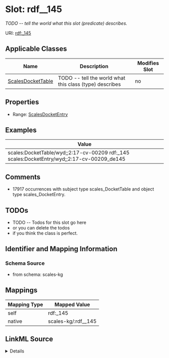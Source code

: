

# Slot: rdf__145


_TODO -- tell the world what this slot (predicate) describes._





URI: [rdf:_145](http://www.w3.org/1999/02/22-rdf-syntax-ns#_145)



<!-- no inheritance hierarchy -->





## Applicable Classes

| Name | Description | Modifies Slot |
| --- | --- | --- |
| [ScalesDocketTable](../classes/ScalesDocketTable.md) | TODO -- tell the world what this class (type) describes |  no  |







## Properties

* Range: [ScalesDocketEntry](../classes/ScalesDocketEntry.md)






## Examples

| Value |
| --- |
| scales:DocketTable/wyd;;2:17-cv-00209 rdf:_145 scales:DocketEntry/wyd;;2:17-cv-00209_de145 |

## Comments

* 17917 occurrences with subject type scales_DocketTable and object type scales_DocketEntry.

## TODOs

* TODO -- Todos for this slot go here
* or you can delete the todos
* if you think the class is perfect.

## Identifier and Mapping Information







### Schema Source


* from schema: scales-kg




## Mappings

| Mapping Type | Mapped Value |
| ---  | ---  |
| self | rdf:_145 |
| native | scales-kg/:rdf__145 |




## LinkML Source

<details>
```yaml
name: rdf__145
description: TODO -- tell the world what this slot (predicate) describes.
todos:
- TODO -- Todos for this slot go here
- or you can delete the todos
- if you think the class is perfect.
comments:
- 17917 occurrences with subject type scales_DocketTable and object type scales_DocketEntry.
examples:
- value: scales:DocketTable/wyd;;2:17-cv-00209 rdf:_145 scales:DocketEntry/wyd;;2:17-cv-00209_de145
from_schema: scales-kg
rank: 1000
slot_uri: rdf:_145
alias: rdf__145
domain_of:
- scales_DocketTable
range: scales_DocketEntry

```
</details>